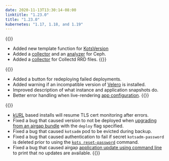 ```yaml
---
date: 2020-11-13T13:30:14-08:00
linktitle: "1.23.0"
title: "1.23.0"
kubernetes: "1.17, 1.18, and 1.19"
---
```


{{<features>}}
* Added new template function for [KotsVersion](https://kots.io/reference/template-functions/static-context/#kotsversion)
* Added a [collector](https://troubleshoot.sh/docs/collect/ceph/) and an [analyzer](https://troubleshoot.sh/docs/analyze/ceph-status/) for Ceph.
* Added a [collector](https://troubleshoot.sh/docs/collect/collectd/) for Collectd RRD files.
{{</features>}}

{{<changes>}}
* Added a button for redeploying failed deployments.
* Added warning if an incompatible version of [Velero](https://kots.io/vendor/snapshots/overview/#velero-version-compatibility) is installed.
* Improved description of what instance and application snapshots do.
* Better error handling when live-rendering [app configuration](https://kots.io/vendor/config/config-screen/).
{{</changes>}}


{{<fixes>}}
* [kURL](https://kots.io/vendor/packaging/using-tls-certs/) based installs will resume TLS cert monitoring after errors.
* Fixed a bug that caused version to not be deployed when [upgrading from an airgap bundle](https://kots.io/kotsadm/updating/updating-kots-apps/#airgapped-installs) with the `deploy` flag specified.
* Fixed a bug that caused `kotsadm` pod to be evicted during backup.
* Fixed a bug that caused authentication to fail if secret `kotsadm-password` is deleted prior to using the [`kots reset-password`](https://kots.io/kots-cli/reset-password/) command.
* Fixed a bug that caused airgap [application update using command line](https://kots.io/kotsadm/updating/updating-kots-apps/#airgapped-installs) to print that no updates are available.
{{</fixes>}}
